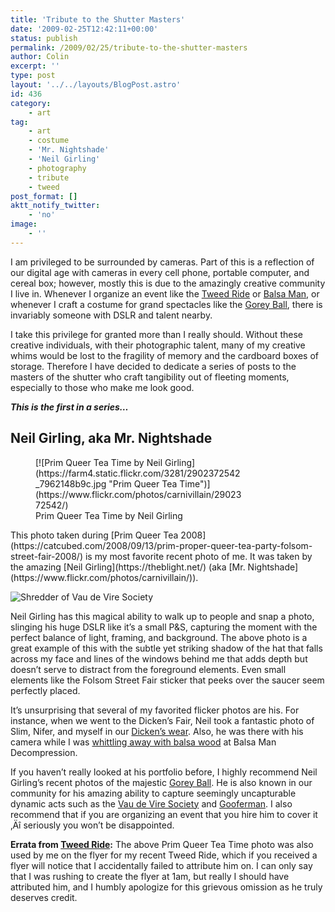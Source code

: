 ```yaml
---
title: 'Tribute to the Shutter Masters'
date: '2009-02-25T12:42:11+00:00'
status: publish
permalink: /2009/02/25/tribute-to-the-shutter-masters
author: Colin
excerpt: ''
type: post
layout: '../../layouts/BlogPost.astro'
id: 436
category:
    - art
tag:
    - art
    - costume
    - 'Mr. Nightshade'
    - 'Neil Girling'
    - photography
    - tribute
    - tweed
post_format: []
aktt_notify_twitter:
    - 'no'
image:
    - ''
---
```

I am privileged to be surrounded by cameras. Part of this is a reflection of our digital age with cameras in every cell phone, portable computer, and cereal box; however, mostly this is due to the amazingly creative community I live in. Whenever I organize an event like the [Tweed Ride](https://catcubed.com/2009/01/28/thursday-tweed-ride-feb-12th/) or [Balsa Man](https://catcubed.com/2008/08/25/balsa-man/), or whenever I craft a costume for grand spectacles like the [Gorey Ball](https://catcubed.com/2009/01/26/p-is-for-prue-trampled-flat-in-a-brawl/), there is invariably someone with DSLR and talent nearby.

I take this privilege for granted more than I really should. Without these creative individuals, with their photographic talent, many of my creative whims would be lost to the fragility of memory and the cardboard boxes of storage. Therefore I have decided to dedicate a series of posts to the masters of the shutter who craft tangibility out of fleeting moments‚ especially to those who make me look good.

***This is the first in a series…***

Neil Girling, aka Mr. Nightshade
--------------------------------

<figure class="wp-caption alignnone" style="width: 333px">[![Prim Queer Tea Time by Neil Girling](https://farm4.static.flickr.com/3281/2902372542_7962148b9c.jpg "Prim Queer Tea Time")](https://www.flickr.com/photos/carnivillain/2902372542/)<figcaption class="wp-caption-text">Prim Queer Tea Time by Neil Girling</figcaption></figure>This photo taken during [Prim Queer Tea 2008](https://catcubed.com/2008/09/13/prim-proper-queer-tea-party-folsom-street-fair-2008/) is my most favorite recent photo of me. It was taken by the amazing [Neil Girling](https://theblight.net/) (aka [Mr. Nightshade](https://www.flickr.com/photos/carnivillain/)).

![](https://farm4.static.flickr.com/3132/2631526948_8c3222668b_m.jpg "Shredder of Vau de Vire Society")

Neil Girling has this magical ability to walk up to people and snap a photo, slinging his huge DSLR like it’s a small P&amp;S, capturing the moment with the perfect balance of light, framing, and background. The above photo is a great example of this with the subtle yet striking shadow of the hat that falls across my face and lines of the windows behind me that adds depth but doesn’t serve to distract from the foreground elements. Even small elements like the Folsom Street Fair sticker that peeks over the saucer seem perfectly placed.

It’s unsurprising that several of my favorited flicker photos are his. For instance, when we went to the Dicken’s Fair, Neil took a fantastic photo of Slim, Nifer, and myself in our [Dicken’s wear](https://www.flickr.com/photos/carnivillain/3172215568/). Also, he was there with his camera while I was [whittling away with balsa wood](https://www.flickr.com/photos/carnivillain/2942125516/) at Balsa Man Decompression.

If you haven’t really looked at his portfolio before, I highly recommend Neil Girling’s recent photos of the majestic [Gorey Ball](https://www.flickr.com/photos/carnivillain/sets/72157612991042248/). He is also known in our community for his amazing ability to capture seemingly uncapturable dynamic acts such as the [Vau de Vire Society](https://www.flickr.com/photos/carnivillain/sets/72157605941857333/) and [Gooferman](https://www.flickr.com/photos/carnivillain/sets/72157604367520511/). I also recommend that if you are organizing an event that you hire him to cover it ‚Äî seriously you won’t be disappointed.

**Errata from [Tweed Ride](https://catcubed.com/2009/01/28/thursday-tweed-ride-feb-12th/):** The above Prim Queer Tea Time photo was also used by me on the flyer for my recent Tweed Ride, which if you received a flyer will notice that I accidentally failed to attribute him on. I can only say that I was rushing to create the flyer at 1am, but really I should have attributed him, and I humbly apologize for this grievous omission as he truly deserves credit.